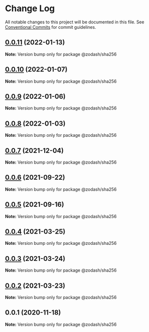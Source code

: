 # Change Log

All notable changes to this project will be documented in this file.
See [Conventional Commits](https://conventionalcommits.org) for commit guidelines.

## [0.0.11](https://github.com/zcorky/zodash/compare/@zodash/sha256@0.0.10...@zodash/sha256@0.0.11) (2022-01-13)

**Note:** Version bump only for package @zodash/sha256





## [0.0.10](https://github.com/zcorky/zodash/compare/@zodash/sha256@0.0.9...@zodash/sha256@0.0.10) (2022-01-07)

**Note:** Version bump only for package @zodash/sha256





## [0.0.9](https://github.com/zcorky/zodash/compare/@zodash/sha256@0.0.8...@zodash/sha256@0.0.9) (2022-01-06)

**Note:** Version bump only for package @zodash/sha256





## [0.0.8](https://github.com/zcorky/zodash/compare/@zodash/sha256@0.0.7...@zodash/sha256@0.0.8) (2022-01-03)

**Note:** Version bump only for package @zodash/sha256





## [0.0.7](https://github.com/zcorky/zodash/compare/@zodash/sha256@0.0.6...@zodash/sha256@0.0.7) (2021-12-04)

**Note:** Version bump only for package @zodash/sha256





## [0.0.6](https://github.com/zcorky/zodash/compare/@zodash/sha256@0.0.5...@zodash/sha256@0.0.6) (2021-09-22)

**Note:** Version bump only for package @zodash/sha256





## [0.0.5](https://github.com/zcorky/zodash/compare/@zodash/sha256@0.0.4...@zodash/sha256@0.0.5) (2021-09-16)

**Note:** Version bump only for package @zodash/sha256





## [0.0.4](https://github.com/zcorky/zodash/compare/@zodash/sha256@0.0.3...@zodash/sha256@0.0.4) (2021-03-25)

**Note:** Version bump only for package @zodash/sha256





## [0.0.3](https://github.com/zcorky/zodash/compare/@zodash/sha256@0.0.2...@zodash/sha256@0.0.3) (2021-03-24)

**Note:** Version bump only for package @zodash/sha256





## [0.0.2](https://github.com/zcorky/zodash/compare/@zodash/sha256@0.0.1...@zodash/sha256@0.0.2) (2021-03-23)

**Note:** Version bump only for package @zodash/sha256





## 0.0.1 (2020-11-18)

**Note:** Version bump only for package @zodash/sha256
